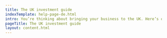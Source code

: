 ```yaml
---
title: The UK investment guide
indexTemplate: help-page-de.html
intro: You’re thinking about bringing your business to the UK. Here’s our quick guide to the important steps you need to get set up
pageTitle: The UK investment guide
layout: content.html
---
```


